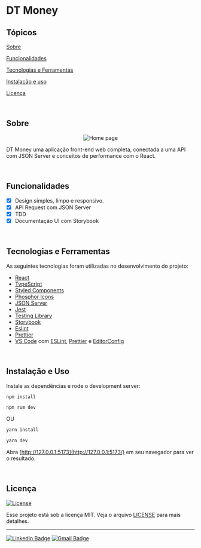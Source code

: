 # DT Money

## Tópicos

[Sobre](#sobre)

[Funcionalidades](#funcionalidades)

[Tecnologias e Ferramentas](#tecnologias-e-ferramentas)

[Instalação e uso](#instalação-e-uso)

[Licença](#licença)

<br>

## Sobre

<p align="center">
  <img src="https://raw.githubusercontent.com/dfsilva-dxp/ignite-dtmoney-v2/main/public/image/capa.png" alt="Home page">
</p>

DT Money uma aplicação front-end web completa, conectada a uma API com JSON
Server e conceitos de performance com o React.

<br>

## Funcionalidades

- [x] Design simples, limpo e responsivo.
- [x] API Request com JSON Server
- [x] TDD
- [x] Documentação UI com Storybook

<br>

## Tecnologias e Ferramentas

As seguintes tecnologias foram utilizadas no desenvolvimento do projeto:

- [React](https://reactjs.org/)
- [TypeScript](https://www.typescriptlang.org/)
- [Styled Components](https://styled-components.com/)
- [Phosphor Icons](https://phosphoricons.com/)
- [JSON Server](https://github.com/typicode/json-server)
- [Jest](https://jestjs.io/pt-BR/)
- [Testing Library](https://testing-library.com/)
- [Storybook](https://storybook.js.org/)
- [Eslint](https://eslint.org/)
- [Prettier](https://prettier.io/)
- [VS Code](https://code.visualstudio.com/) com [ESLint](https://eslint.org/),
  [Prettier](https://prettier.io/) e [EditorConfig](https://editorconfig.org/)

<br>

## Instalação e Uso

Instale as dependências e rode o development server:

```bash
npm install

npm rum dev
```

OU

```bash
yarn install

yarn dev
```

Abra [http://127.0.0.1:5173](http://127.0.0.1:5173/) em seu navegador para ver o
resultado.

<br>

## Licença

<a href="https://opensource.org/licenses/MIT">
  <img alt="License" src="https://img.shields.io/badge/license-MIT-6E40C9?style=flat-square">
</a>

<br>

Esse projeto está sob a licença MIT. Veja o arquivo [LICENSE](/LICENSE) para
mais detalhes.

---

<!-- Made with :purple_heart: by [Daniel Silva](https://github.com/daniel-silva-dxp) -->

[![Linkedin Badge](https://img.shields.io/badge/-Daniel%20Silva-6E40C9?style=flat-square&logo=Linkedin&logoColor=white&link=https://www.linkedin.com/in/daniel-silva-dxp/)](https://www.linkedin.com/in/daniel-silva-dxp/)
[![Gmail Badge](https://img.shields.io/badge/-dfsilva.dxp@gmail.com-6E40C9?style=flat-square&logo=Gmail&logoColor=white&link=mailto:dfsilva.dxp@gmail.com)](mailto:dfsilva.dxp@gmail.com)
